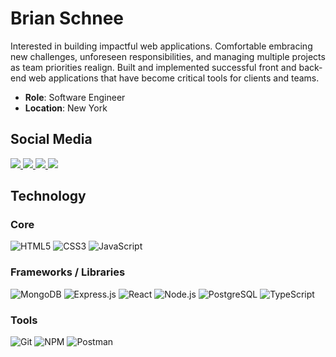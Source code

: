 # Brian Schnee

<p>Interested in building impactful web applications. Comfortable embracing new challenges, unforeseen responsibilities, and managing multiple projects as team priorities realign. Built and implemented successful front and back-end web applications that have become critical tools for clients and teams.</p>

* **Role**: Software Engineer
* **Location**: New York
<!-- * **Company**: -->

## Social Media

<a href="https://www.brianschnee.com">
  <img src="https://img.shields.io/badge/Portfolio-414045?logo=link&logoColor=white&style=for-the-badge">
</a>
<a href="https://www.linkedin.com/in/brian-schnee-dev/">
  <img src="https://img.shields.io/badge/linkedin-414045?logo=linkedin&logoColor=2d87c9&style=for-the-badge">
</a>
<a href="https://twitter.com/BrianSchneeDev">
  <img src="https://img.shields.io/badge/twitter-414045?logo=twitter&logoColor=1d9bf0&style=for-the-badge">
</a>
<a href="https://angel.co/u/brian-schnee">
  <img src="https://img.shields.io/badge/angellist-414045?logo=angellist&logoColor=white&style=for-the-badge">
</a>

## Technology

### Core

![HTML5](https://img.shields.io/badge/html5-414045?logo=html5&logoColor=e56027&style=for-the-badge)
![CSS3](https://img.shields.io/badge/css3-414045?logo=css3&logoColor=2ea0d1&style=for-the-badge)
![JavaScript](https://img.shields.io/badge/JavaScript-414045?logo=JavaScript&logoColor=ead41c&style=for-the-badge)

### Frameworks / Libraries

![MongoDB](https://img.shields.io/badge/mongodb-414045?logo=mongodb&logoColor=4aae3e&style=for-the-badge)
![Express.js](https://img.shields.io/badge/express-414045?logo=express&logoColor=white&style=for-the-badge)
![React](https://img.shields.io/badge/react-414045?logo=react&logoColor=61dbfb&style=for-the-badge)
![Node.js](https://img.shields.io/badge/node.js-414045?logo=node.js&logoColor=6bbf47&style=for-the-badge)
![PostgreSQL](https://img.shields.io/badge/postgresql-414045?logo=postgresql&logoColor=1d9bf0&style=for-the-badge)
![TypeScript](https://img.shields.io/badge/typescript-414045?logo=typescript&logoColor=0374c2&style=for-the-badge)

### Tools

![Git](https://img.shields.io/badge/git-414045?logo=git&logoColor=F05032&style=for-the-badge)
![NPM](https://img.shields.io/badge/npm-414045?logo=npm&logoColor=CB3837&style=for-the-badge)
![Postman](https://img.shields.io/badge/postman-414045?logo=postman&logoColor=f76935&style=for-the-badge)
